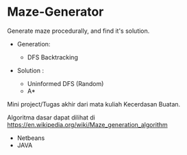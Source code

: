 # Maze-Generator
Generate maze procedurally, and find it's solution.

- Generation:
  - DFS Backtracking
 
- Solution :
  - Uninformed DFS (Random)
  - A*

Mini project/Tugas akhir dari mata kuliah Kecerdasan Buatan.

Algoritma dasar dapat dilihat di https://en.wikipedia.org/wiki/Maze_generation_algorithm

- Netbeans
- JAVA
